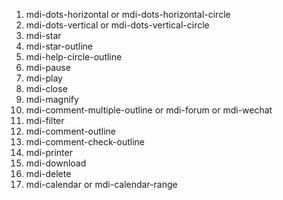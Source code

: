 1. mdi-dots-horizontal or mdi-dots-horizontal-circle
2. mdi-dots-vertical or mdi-dots-vertical-circle
3. mdi-star
4. mdi-star-outline
5. mdi-help-circle-outline
6. mdi-pause
7. mdi-play
8. mdi-close
9. mdi-magnify
10. mdi-comment-multiple-outline or mdi-forum or mdi-wechat
11. mdi-filter
12. mdi-comment-outline
13. mdi-comment-check-outline
14. mdi-printer
15. mdi-download
16. mdi-delete
17. mdi-calendar or mdi-calendar-range
